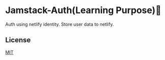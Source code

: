 # Jamstack-Auth(Learning Purpose)🍕

Auth using netlify identity. Store user data to netlify.

## License

[MIT](https://choosealicense.com/licenses/mit/)
